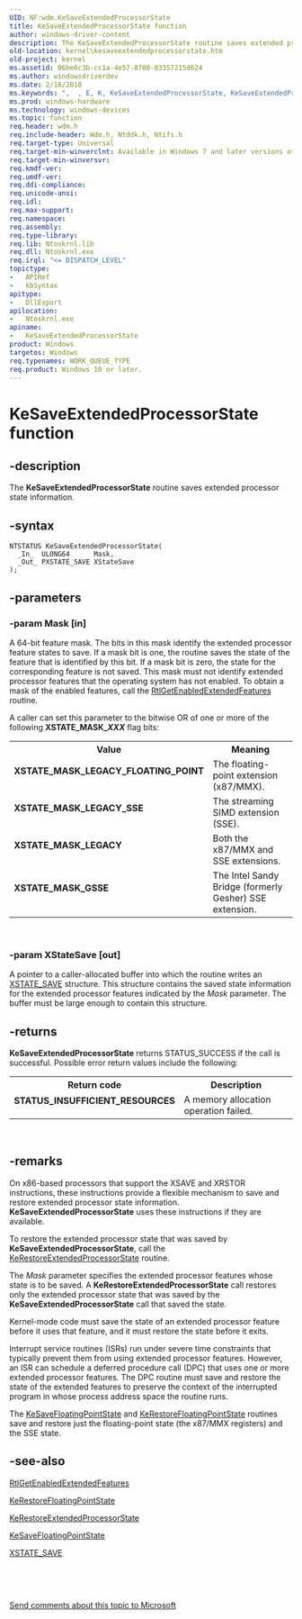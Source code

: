 ```yaml
---
UID: NF:wdm.KeSaveExtendedProcessorState
title: KeSaveExtendedProcessorState function
author: windows-driver-content
description: The KeSaveExtendedProcessorState routine saves extended processor state information.
old-location: kernel\kesaveextendedprocessorstate.htm
old-project: kernel
ms.assetid: 06be6c3b-cc1a-4e57-8700-03357215d624
ms.author: windowsdriverdev
ms.date: 2/16/2018
ms.keywords: ",  , E, K, KeSaveExtendedProcessorState, KeSaveExtendedProcessorState routine [Kernel-Mode Driver Architecture], P, S, XSTATE_MASK_GSSE, XSTATE_MASK_LEGACY, XSTATE_MASK_LEGACY_FLOATING_POINT, XSTATE_MASK_LEGACY_SSE, a, c, d, e, k105_e03ec6f9-5b9b-48dc-ae77-3c27e6edc910.xml, kernel.kesaveextendedprocessorstate, n, o, r, s, t, v, wdm/KeSaveExtendedProcessorState, x"
ms.prod: windows-hardware
ms.technology: windows-devices
ms.topic: function
req.header: wdm.h
req.include-header: Wdm.h, Ntddk.h, Ntifs.h
req.target-type: Universal
req.target-min-winverclnt: Available in Windows 7 and later versions of Windows.
req.target-min-winversvr: 
req.kmdf-ver: 
req.umdf-ver: 
req.ddi-compliance: 
req.unicode-ansi: 
req.idl: 
req.max-support: 
req.namespace: 
req.assembly: 
req.type-library: 
req.lib: Ntoskrnl.lib
req.dll: Ntoskrnl.exe
req.irql: "<= DISPATCH_LEVEL"
topictype:
-	APIRef
-	kbSyntax
apitype:
-	DllExport
apilocation:
-	Ntoskrnl.exe
apiname:
-	KeSaveExtendedProcessorState
product: Windows
targetos: Windows
req.typenames: WORK_QUEUE_TYPE
req.product: Windows 10 or later.
---
```


# KeSaveExtendedProcessorState function


## -description


The <b>KeSaveExtendedProcessorState</b> routine saves extended processor state information.


## -syntax


````
NTSTATUS KeSaveExtendedProcessorState(
  _In_  ULONG64      Mask,
  _Out_ PXSTATE_SAVE XStateSave
);
````


## -parameters




### -param Mask [in]

A 64-bit feature mask. The bits in this mask identify the extended processor feature states to save. If a mask bit is one, the routine saves the state of the feature that is identified by this bit. If a mask bit is zero, the state for the corresponding feature is not saved. This mask must not identify extended processor features that the operating system has not enabled. To obtain a mask of the enabled features, call the <a href="..\ntddk\nf-ntddk-rtlgetenabledextendedfeatures.md">RtlGetEnabledExtendedFeatures</a> routine.

A caller can set this parameter to the bitwise OR of one or more of the following <b>XSTATE_MASK_<i>XXX</i></b> flag bits:

<table>
<tr>
<th>Value</th>
<th>Meaning</th>
</tr>
<tr>
<td width="40%"><a id="XSTATE_MASK_LEGACY_FLOATING_POINT"></a><a id="xstate_mask_legacy_floating_point"></a><dl>
<dt><b>XSTATE_MASK_LEGACY_FLOATING_POINT</b></dt>
</dl>
</td>
<td width="60%">
The floating-point extension (x87/MMX).

</td>
</tr>
<tr>
<td width="40%"><a id="XSTATE_MASK_LEGACY_SSE"></a><a id="xstate_mask_legacy_sse"></a><dl>
<dt><b>XSTATE_MASK_LEGACY_SSE</b></dt>
</dl>
</td>
<td width="60%">
The streaming SIMD extension (SSE).

</td>
</tr>
<tr>
<td width="40%"><a id="XSTATE_MASK_LEGACY"></a><a id="xstate_mask_legacy"></a><dl>
<dt><b>XSTATE_MASK_LEGACY</b></dt>
</dl>
</td>
<td width="60%">
Both the x87/MMX and SSE extensions.

</td>
</tr>
<tr>
<td width="40%"><a id="XSTATE_MASK_GSSE"></a><a id="xstate_mask_gsse"></a><dl>
<dt><b>XSTATE_MASK_GSSE</b></dt>
</dl>
</td>
<td width="60%">
The Intel Sandy Bridge (formerly Gesher) SSE extension.

</td>
</tr>
</table>
 


### -param XStateSave [out]

A pointer to a caller-allocated buffer into which the routine writes an <a href="https://msdn.microsoft.com/library/windows/hardware/ff566414">XSTATE_SAVE</a> structure. This structure contains the saved state information for the extended processor features indicated by the <i>Mask</i> parameter. The buffer must be large enough to contain this structure.


## -returns



<b>KeSaveExtendedProcessorState</b> returns STATUS_SUCCESS if the call is successful. Possible error return values include the following:

<table>
<tr>
<th>Return code</th>
<th>Description</th>
</tr>
<tr>
<td width="40%">
<dl>
<dt><b>STATUS_INSUFFICIENT_RESOURCES</b></dt>
</dl>
</td>
<td width="60%">
A memory allocation operation failed.

</td>
</tr>
</table>
 




## -remarks



On x86-based processors that support the XSAVE and XRSTOR instructions, these instructions provide a flexible mechanism to save and restore extended processor state information. <b>KeSaveExtendedProcessorState</b> uses these instructions if they are available.

To restore the extended processor state that was saved by <b>KeSaveExtendedProcessorState</b>, call the <a href="..\wdm\nf-wdm-kerestoreextendedprocessorstate.md">KeRestoreExtendedProcessorState</a> routine.

The <i>Mask</i> parameter specifies the extended processor features whose state is to be saved. A <b>KeRestoreExtendedProcessorState</b> call restores only the extended processor state that was saved by the <b>KeSaveExtendedProcessorState</b> call that saved the state.

Kernel-mode code must save the state of an extended processor feature before it uses that feature, and it must restore the state before it exits.

Interrupt service routines (ISRs) run under severe time constraints that typically prevent them from using extended processor features. However, an ISR can schedule a deferred procedure call (DPC) that uses one or more extended processor features. The DPC routine must save and restore the state of the extended features to preserve the context of the interrupted program in whose process address space the routine runs.

The <a href="..\wdm\nf-wdm-kesavefloatingpointstate.md">KeSaveFloatingPointState</a> and <a href="..\wdm\nf-wdm-kerestorefloatingpointstate.md">KeRestoreFloatingPointState</a> routines save and restore just the floating-point state (the x87/MMX registers) and the SSE state. 




## -see-also

<a href="..\ntddk\nf-ntddk-rtlgetenabledextendedfeatures.md">RtlGetEnabledExtendedFeatures</a>



<a href="..\wdm\nf-wdm-kerestorefloatingpointstate.md">KeRestoreFloatingPointState</a>



<a href="..\wdm\nf-wdm-kerestoreextendedprocessorstate.md">KeRestoreExtendedProcessorState</a>



<a href="..\wdm\nf-wdm-kesavefloatingpointstate.md">KeSaveFloatingPointState</a>



<a href="https://msdn.microsoft.com/library/windows/hardware/ff566414">XSTATE_SAVE</a>



 

 

<a href="mailto:wsddocfb@microsoft.com?subject=Documentation%20feedback [kernel\kernel]:%20KeSaveExtendedProcessorState routine%20 RELEASE:%20(2/16/2018)&amp;body=%0A%0APRIVACY STATEMENT%0A%0AWe use your feedback to improve the documentation. We don't use your email address for any other purpose, and we'll remove your email address from our system after the issue that you're reporting is fixed. While we're working to fix this issue, we might send you an email message to ask for more info. Later, we might also send you an email message to let you know that we've addressed your feedback.%0A%0AFor more info about Microsoft's privacy policy, see http://privacy.microsoft.com/en-us/default.aspx." title="Send comments about this topic to Microsoft">Send comments about this topic to Microsoft</a>

